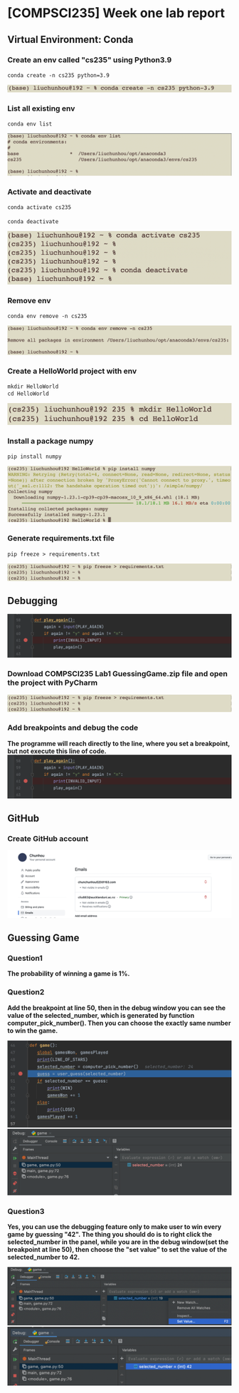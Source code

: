 # [COMPSCI235] Week one lab report

## Virtual Environment: Conda

### Create an env called "cs235" using Python3.9
```
conda create -n cs235 python=3.9
```
![pic](/pic/2.png)

### List all existing env
```
conda env list
```
![pic](/pic/9.png)

### Activate and deactivate
```
conda activate cs235

conda deactivate
```
![pic](/pic/3.png)

### Remove env
```
conda env remove -n cs235
```
![pic](/pic/1.png)

### Create a HelloWorld project with env
```
mkdir HelloWorld
cd HelloWorld
```
![pic](/pic/5.png)

### Install a package numpy
```
pip install numpy
```
![pic](/pic/7.png)

### Generate requirements.txt file
```
pip freeze > requirements.txt
```
![pic](/pic/4.png)


## Debugging

![pic](/pic/14.png)

### Download COMPSCI235 Lab1 GuessingGame.zip file and open the project with PyCharm

![pic](/pic/4.png)

### Add breakpoints and debug the code
**The programme will reach directly to the line, where you set a breakpoint, but not execute this line of code.**
![pic](/pic/14.png)

## GitHub

### Create GitHub account
![pic](/pic/8.png)

## Guessing Game

### Question1

**The probability of winning a game is 1%.**

### Question2

**Add the breakpoint at line 50, then in the debug window you can see the value of the selected_number, which is generated by function computer_pick_number(). Then you can choose the exactly same number to win the game.**

![pic](/pic/10.png)
![pic](/pic/11.png)


### Question3

**Yes, you can use the debugging feature only to make user to win every game by guessing "42". The thing you should do is to right click the selected_number in the panel, while you are in the debug window(set the breakpoint at line 50), then choose the "set value" to set the value of the selected_number to 42.**

![pic](/pic/12.png)
![pic](/pic/13.png)
